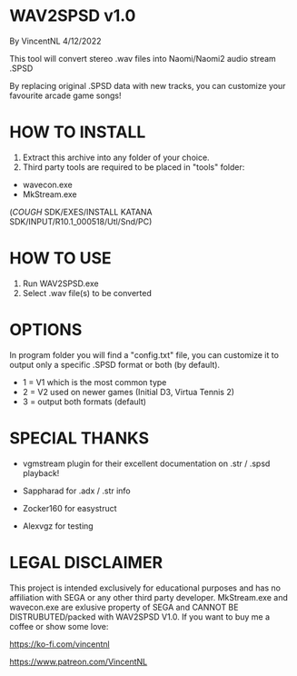 # WAV2SPSD v1.0
By VincentNL 4/12/2022


This tool will convert stereo .wav files into Naomi/Naomi2 audio stream .SPSD

By replacing original .SPSD data with new tracks, you can customize your favourite arcade game songs!

# HOW TO INSTALL


1. Extract this archive into any folder of your choice.
2. Third party tools are required to be placed in "tools" folder:

- wavecon.exe
- MkStream.exe

(*COUGH* SDK/EXES/INSTALL KATANA SDK/INPUT/R10.1_000518/Utl/Snd/PC)

# HOW TO USE

1) Run WAV2SPSD.exe
2) Select .wav file(s) to be converted

# OPTIONS

In program folder you will find a "config.txt" file,
you can customize it to output only a specific .SPSD format or both (by default).

* 1 = V1 which is the most common type
* 2 = V2 used on newer games (Initial D3, Virtua Tennis 2)
* 3 = output both formats (default)

# SPECIAL THANKS

- vgmstream plugin for their excellent documentation on .str / .spsd playback!
 
- Sappharad for .adx / .str info

- Zocker160 for easystruct

- Alexvgz for testing


# LEGAL DISCLAIMER

This project is intended exclusively for educational purposes and has no affiliation with SEGA or any other third party developer.
MkStream.exe and wavecon.exe are exlusive property of SEGA and CANNOT BE DISTRUBUTED/packed with WAV2SPSD V1.0.
If you want to buy me a coffee or show some love:

https://ko-fi.com/vincentnl

https://www.patreon.com/VincentNL
